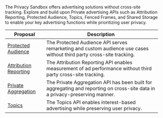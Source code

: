 The Privacy Sandbox offers advertising solutions without cross-site tracking. Explore and build upon Private advertising APIs such as Attribution Reporting, Protected Audience, Topics, Fenced Frames, and Shared Storage to enable your key advertising functions while prioritizing user privacy.

| Proposal                                                                                                     | Description                                                                                                                            |
| ------------------------------------------------------------------------------------------------------------ | -------------------------------------------------------------------------------------------------------------------------------------- |
| [Protected Audience](https://developers.google.com/privacy-sandbox/relevance/protected-audience)             | The Protected Audience API serves remarketing and custom audience use cases without third party cross-site tracking.                   |
| [Attribution Reporting](https://developers.google.com/privacy-sandbox/relevance/attribution-reporting)       | The Attribution Reporting API enables measurement of ad performance without third party cross-site tracking.                           |
| [Private Aggregation](https://developers.google.com/privacy-sandbox/private-advertising/private-aggregation)                       | The Private Aggregation API has been built for aggregating and reporting on cross-site data in a privacy-preserving manner.            |
| [Topics](https://developers.google.com/privacy-sandbox/relevance/topics)                                     | The Topics API enables interest-based advertising while preserving user privacy.                                                       |
